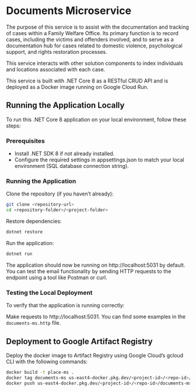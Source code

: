 # Documents Microservice
The purpose of this service is to assist with the documentation and tracking of cases within a Family Welfare Office. Its primary function is to record cases, including the victims and offenders involved, and to serve as a documentation hub for cases related to domestic violence, psychological support, and rights restoration processes.

This service interacts with other solution components to index individuals and locations associated with each case.

This service is built with .NET Core 8 as a RESTful CRUD API and is deployed as a Docker image running on Google Cloud Run.

## Running the Application Locally

To run this .NET Core 8 application on your local environment, follow these steps:

### Prerequisites

- Install .NET SDK 8 if not already installed.
- Configure the required settings in appsettings.json to match your local environment (SQL database connection string).

### Running the Application

Clone the repository (if you haven’t already):

```bash
git clone <repository-url>
cd <repository-folder>/<project-folder>
```

Restore dependencies:

```bash
dotnet restore
```

Run the application:

```bash
dotnet run
```

The application should now be running on http://localhost:5031 by default. You can test the email functionality by sending HTTP requests to the endpoint using a tool like Postman or curl.

### Testing the Local Deployment

To verify that the application is running correctly:

Make requests to http://localhost:5031. You can find some examples in the `documents-ms.http` file.

## Deployment to Google Artifact Registry

Deploy the docker image to Artifact Registry using Google Cloud’s gcloud CLI with the following commands:

```bash
docker build -t place-ms .
docker tag documents-ms us-east4-docker.pkg.dev/<project-id>/<repo-id>/people-ms
docker push us-east4-docker.pkg.dev/<project-id>/<repo-id>/documents-ms
```
